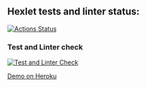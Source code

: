 ## Hexlet tests and linter status:
[![Actions Status](https://github.com/usernaimandrey/rails-project-65/workflows/hexlet-check/badge.svg)](https://github.com/usernaimandrey/rails-project-65/actions)

### Test and Linter check
[![Test and Linter Check](https://github.com/usernaimandrey/rails-project-65/actions/workflows/ruby.yml/badge.svg)](https://github.com/usernaimandrey/rails-project-65/actions/workflows/ruby.yml)

[Demo on Heroku](https://bulletin-board-sh.herokuapp.com/)